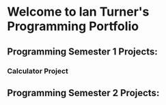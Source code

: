 # Welcome to Ian Turner's Programming Portfolio

## Programming Semester 1 Projects:

### Calculator Project

## Programming Semester 2 Projects:

